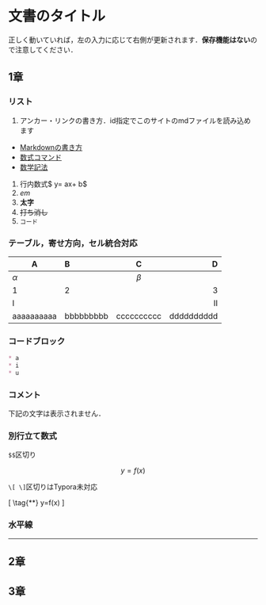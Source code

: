 # 文書のタイトル

正しく動いていれば，左の入力に応じて右側が更新されます．**保存機能はない**ので注意してください．

## 1章

### リスト

1. アンカー・リンクの書き方．id指定でこのサイトのmdファイルを読み込めます
  * [Markdownの書き方](./onlineTest.html?id=tips:markdown)
  * [数式コマンド](./onlineTest.html?id=tips:latexMath)
  * [数学記法](./onlineTest.html?id=tips:mathNotation)
1. 行内数式$ y= ax+ b$
1. *em*
1. **太字**
1. ~~打ち消し~~
2. `コード`

### テーブル，寄せ方向，セル統合対応

| A    | B    | C    | D |
| ---- | :---- | :----: | ----: |
| $\alpha$ || $\beta$ ||
| 1 | 2 || 3 |
| I ||| II |
| aaaaaaaaaa | bbbbbbbbb | cccccccccc | dddddddddd |

### コードブロック

```markdown
* a
* i
* u
```

### コメント

下記の文字は表示されません．

<!--
表示されない
-->

### 別行立て数式

`$$`区切り

$$
\tag{*} y=f(x)
$$

`\[ \]`区切りはTypora未対応

\[
\tag{**} y=f(x)
\]

### 水平線

---

## 2章

## 3章
